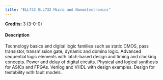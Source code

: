```yaml
---
title: "ELL732 ELL732 Micro and Nanoelectronics"
---
```

**Credits:** 3 (3-0-0)

#### Description
Technology basics and digital logic families such as static CMOS, pass transistor, transmission gate, dynamic and domino logic. Advanced sequential logic elements with latch-based design and timing and clocking concepts. Power and delay of digital circuits. Physical and logical synthesis for ASICs and FPGAs. Verilog and VHDL with design examples. Design for testability with fault models.